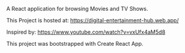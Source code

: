 A React application for browsing Movies and TV Shows.

This Project is hosted at: https://digital-entertainment-hub.web.app/

Inspired by: https://www.youtube.com/watch?v=vxUfx4aM5d8

This project was bootstrapped with Create React App.